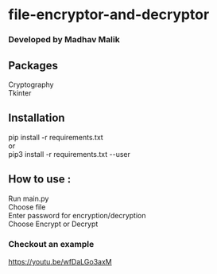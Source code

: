 # file-encryptor-and-decryptor
### Developed by Madhav Malik

## Packages 
Cryptography <br />
Tkinter


## Installation
pip install -r requirements.txt <br />
or <br />
pip3 install -r requirements.txt --user 

## How to use :
Run main.py <br />
Choose file <br />
Enter password for encryption/decryption <br />
Choose Encrypt or Decrypt

### Checkout an example 
https://youtu.be/wfDaLGo3axM
